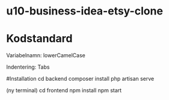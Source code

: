 # u10-business-idea-etsy-clone

# Kodstandard

  Variabelnamn: lowerCamelCase

  Indentering: Tabs
  
#Installation
  cd backend
  composer install
  php artisan serve
  
  (ny terminal)
  cd frontend
  npm install
  npm start
